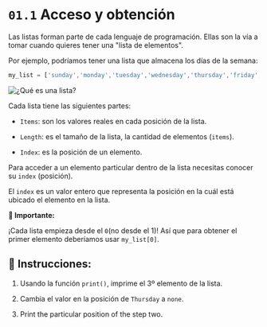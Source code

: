 # `01.1` Acceso y obtención

Las listas forman parte de cada lenguaje de programación. Ellas son la vía a tomar cuando quieres tener una "lista de elementos".

Por ejemplo, podríamos tener una lista que almacena los días de la semana:

```js
my_list = ['sunday','monday','tuesday','wednesday','thursday','friday','saturday'];
```

![¿Qué es una lista?](http://i.imgur.com/DbmSOHT.png)

Cada lista tiene las siguientes partes:
- `Items`: son los valores reales en cada posición de la lista.

- `Length`: es el tamaño de la lista, la cantidad de elementos (`items`).

- `Index`: es la posición de un elemento.

Para acceder a un elemento particular dentro de la lista necesitas conocer su `index` (posición).

El `index` es un valor entero que representa la posición en la cuál está ubicado el elemento en la lista.

**:mag_right: Importante:**

 ¡Cada lista empieza desde el `0`(no desde el 1)! Así que para obtener el primer elemento deberíamos usar `my_list[0]`.

## 📝 Instrucciones:

1. Usando la función `print()`, imprime el 3º elemento de la lista.

2. Cambia el valor en la posición de `Thursday` a `none`.

3. Print the particular position of the step two.
